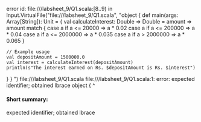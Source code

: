 error id: file://<WORKSPACE>/labsheet_9/Q1.scala:[8..9) in Input.VirtualFile("file://<WORKSPACE>/labsheet_9/Q1.scala", "object  {
  def main(args: Array[String]): Unit = {
    val calculateInterest: Double => Double = amount => amount match {
      case a if a <= 20000     => a * 0.02
      case a if a <= 200000    => a * 0.04
      case a if a <= 2000000   => a * 0.035
      case a if a > 2000000    => a * 0.065
    }

    // Example usage
    val depositAmount = 1500000.0
    val interest = calculateInterest(depositAmount)
    println(s"The interest earned on Rs. $depositAmount is Rs. $interest")
  }
}
")
file://<WORKSPACE>/labsheet_9/Q1.scala
file://<WORKSPACE>/labsheet_9/Q1.scala:1: error: expected identifier; obtained lbrace
object  {
        ^
#### Short summary: 

expected identifier; obtained lbrace